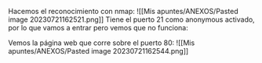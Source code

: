 Hacemos el reconocimiento con nmap:
![[Mis apuntes/ANEXOS/Pasted image 20230721162521.png]]
Tiene el puerto 21 como anonymous activado, por lo que vamos a entrar pero vemos que no funciona:

Vemos la página web que corre sobre el puerto 80:
![[Mis apuntes/ANEXOS/Pasted image 20230721162544.png]]

